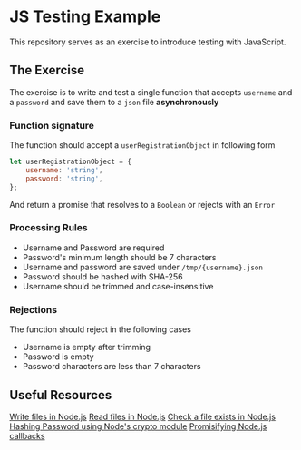 # JS Testing Example

This repository serves as an exercise to introduce testing with JavaScript.

## The Exercise

The exercise is to write and test a single function that accepts `username` and a `password` and save them to a `json` file **asynchronously**

### Function signature

The function should accept a `userRegistrationObject` in following form

```js
let userRegistrationObject = {
    username: 'string',
    password: 'string',
};
```

And return a promise that resolves to a `Boolean` or rejects with an `Error`

### Processing Rules

- Username and Password are required
- Password's minimum length should be 7 characters
- Username and password are saved under `/tmp/{username}.json`
- Password should be hashed with SHA-256
- Username should be trimmed and case-insensitive

### Rejections

The function should reject in the following cases

- Username is empty after trimming
- Password is empty
- Password characters are less than 7 characters

## Useful Resources

[Write files in Node.js](https://nodejs.org/api/fs.html#fs_fs_writefile_file_data_options_callback)
[Read files in Node.js](https://nodejs.org/api/fs.html#fs_fs_readfile_path_options_callback)
[Check a file exists in Node.js](https://nodejs.org/api/fs.html#fs_fs_access_path_mode_callback)
[Hashing Password using Node's crypto module](https://nodejs.org/api/crypto.html#crypto_crypto_createhash_algorithm_options)
[Promisifying Node.js callbacks](https://nodejs.org/dist/latest-v8.x/docs/api/util.html#util_util_promisify_original)
